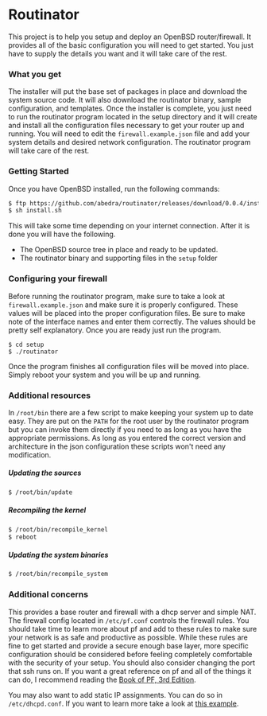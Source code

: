 # Routinator

This project is to help you setup and deploy an OpenBSD
router/firewall. It provides all of the basic configuration you will
need to get started. You just have to supply the details you want and
it will take care of the rest.

### What you get

The installer will put the base set of packages in place and download
the system source code. It will also download the routinator binary,
sample configuration, and templates. Once the installer is complete,
you just need to run the routinator program located in the setup
directory and it will create and install all the configuration files
necessary to get your router up and running. You will need to edit the
`firewall.example.json` file and add your system details and desired
network configuration. The routinator program will take care of the
rest.


### Getting Started

Once you have OpenBSD installed, run the following commands:

```sh
$ ftp https://github.com/abedra/routinator/releases/download/0.0.4/install.sh
$ sh install.sh
```

This will take some time depending on your internet connection.  After
it is done you will have the following.

* The OpenBSD source tree in place and ready to be updated.
* The routinator binary and supporting files in the `setup` folder

### Configuring your firewall

Before running the routinator program, make sure to take a look at
`firewall.example.json` and make sure it is properly configured. These
values will be placed into the proper configuration files. Be sure to
make note of the interface names and enter them correctly. The values
should be pretty self explanatory. Once you are ready just run the
program.

```
$ cd setup
$ ./routinator
```

Once the program finishes all configuration files will be moved into
place. Simply reboot your system and you will be up and running.


### Additional resources

In `/root/bin` there are a few script to make keeping your system up
to date easy. They are put on the `PATH` for the root user by the
routinator program but you can invoke them directly if you need to as
long as you have the appropriate permissions. As long as you entered
the correct version and architecture in the json configuration these
scripts won't need any modification.

##### Updating the sources

```sh
$ /root/bin/update
```

##### Recompiling the kernel

```sh
$ /root/bin/recompile_kernel
$ reboot
```

##### Updating the system binaries

```sh
$ /root/bin/recompile_system
```

### Additional concerns

This provides a base router and firewall with a dhcp server and simple
NAT. The firewall config located in `/etc/pf.conf` controls the
firewall rules. You should take time to learn more about pf and add to
these rules to make sure your network is as safe and productive as
possible. While these rules are fine to get started and provide a
secure enough base layer, more specific configuration should be
considered before feeling completely comfortable with the security of
your setup. You should also consider changing the port that ssh runs
on. If you want a great reference on pf and all of the things it can
do, I recommend reading the
[Book of PF, 3rd Edition](https://www.nostarch.com/pf3).

You may also want to add static IP assignments. You can do so in
`/etc/dhcpd.conf`. If you want to learn more take a look at
[this example](http://www.openbsd.org/faq/pf/example1.html).
